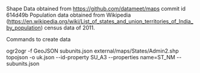 
Shape Data obtained from https://github.com/datameet/maps commit id 614d49b
Population data obtained from Wikipedia (https://en.wikipedia.org/wiki/List_of_states_and_union_territories_of_India_by_population) census data of 2011.

Commands to create data

ogr2ogr -f GeoJSON subunits.json external/maps/States/Admin2.shp
topojson -o uk.json --id-property SU_A3 --properties name=ST_NM -- subunits.json

